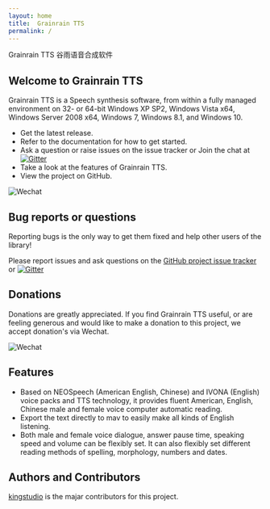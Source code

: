 ```yaml
---
layout: home
title:  Grainrain TTS
permalink: /
---
```


Grainrain TTS 谷雨语音合成软件

## Welcome to Grainrain TTS

Grainrain TTS is a Speech synthesis software, from within a fully managed environment on 32- or 64-bit Windows XP SP2, Windows Vista x64, Windows Server 2008 x64, Windows 7, Windows 8.1, and Windows 10.

- Get the latest release.
- Refer to the documentation for how to get started.
- Ask a question or raise issues on the issue tracker or Join the chat at [![Gitter](https://badges.gitter.im/GrainrainTTS/community.svg)](https://gitter.im/GrainrainTTS/community?utm_source=badge&utm_medium=badge&utm_campaign=pr-badge)
- Take a look at the features of Grainrain TTS.
- View the project on GitHub.

![Wechat](/assets/gitbook/images/grainrain-tts.png)


## Bug reports or questions

Reporting bugs is the only way to get them fixed and help other users of the library!

Please report issues and ask questions on the [GitHub project issue tracker](https://github.com/kingstudio/gytts/issues) or 
[![Gitter](https://badges.gitter.im/GrainrainTTS/community.svg)](https://gitter.im/GrainrainTTS/community?utm_source=badge&utm_medium=badge&utm_campaign=pr-badge)

## Donations

Donations are greatly appreciated. If you find Grainrain TTS useful, or are feeling generous and would like to make a donation to this project, we accept donation's via Wechat.

![Wechat](/assets/gitbook/images/buymeacoffe.jpg)

## Features

- Based on NEOSpeech (American English, Chinese) and IVONA (English) voice packs and TTS technology, it provides fluent American, English, Chinese male and female voice computer automatic reading. 
- Export the text directly to mav to easily make all kinds of English listening.
- Both male and female voice dialogue, answer pause time, speaking speed and volume can be flexibly set. It can also flexibly set different reading methods of spelling, morphology, numbers and dates.

## Authors and Contributors

[kingstudio](https://github.com/kingstudio) is the majar contributors for this project.
